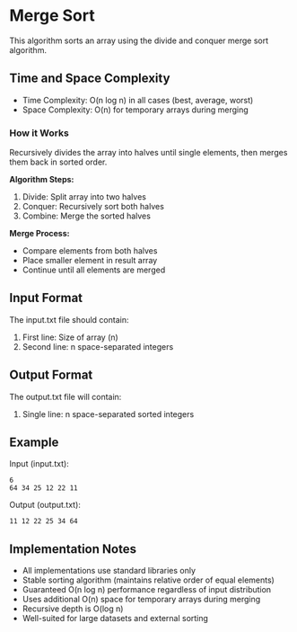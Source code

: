 # Merge Sort

This algorithm sorts an array using the divide and conquer merge sort algorithm.

## Time and Space Complexity

- Time Complexity: O(n log n) in all cases (best, average, worst)
- Space Complexity: O(n) for temporary arrays during merging

### How it Works
Recursively divides the array into halves until single elements, then merges them back in sorted order.

**Algorithm Steps:**
1. Divide: Split array into two halves
2. Conquer: Recursively sort both halves
3. Combine: Merge the sorted halves

**Merge Process:**
- Compare elements from both halves
- Place smaller element in result array
- Continue until all elements are merged

## Input Format

The input.txt file should contain:
1. First line: Size of array (n)
2. Second line: n space-separated integers

## Output Format

The output.txt file will contain:
1. Single line: n space-separated sorted integers

## Example

Input (input.txt):
```
6
64 34 25 12 22 11
```

Output (output.txt):
```
11 12 22 25 34 64
```

## Implementation Notes

- All implementations use standard libraries only
- Stable sorting algorithm (maintains relative order of equal elements)
- Guaranteed O(n log n) performance regardless of input distribution
- Uses additional O(n) space for temporary arrays during merging
- Recursive depth is O(log n)
- Well-suited for large datasets and external sorting